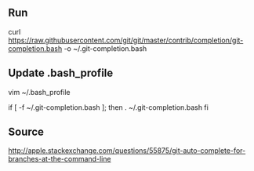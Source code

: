 ## Run
curl https://raw.githubusercontent.com/git/git/master/contrib/completion/git-completion.bash -o ~/.git-completion.bash

## Update .bash_profile
vim ~/.bash_profile

if [ -f ~/.git-completion.bash ]; then
  . ~/.git-completion.bash
fi

## Source
http://apple.stackexchange.com/questions/55875/git-auto-complete-for-branches-at-the-command-line
